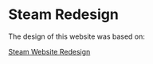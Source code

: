 # Steam Redesign

<p>The design of this website was based on:</p>
<a href="https://www.behance.net/gallery/85438559/Steam-website-redesign" target="_blank">Steam Website Redesign</a>
